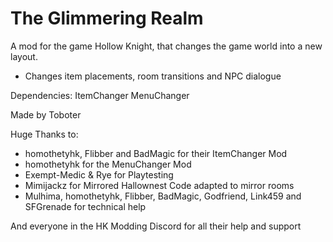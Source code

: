 # The Glimmering Realm

A mod for the game Hollow Knight, that changes the game world into a new layout.

- Changes item placements, room transitions and NPC dialogue

Dependencies:
ItemChanger
MenuChanger

Made by Toboter

Huge Thanks to:

- homothetyhk, Flibber and BadMagic for their ItemChanger Mod
- homothetyhk for the MenuChanger Mod
- Exempt-Medic & Rye for Playtesting
- Mimijackz for Mirrored Hallownest Code adapted to mirror rooms
- Mulhima, homothetyhk, Flibber, BadMagic, Godfriend, Link459 and SFGrenade for technical help

And everyone in the HK Modding Discord for all their help and support

